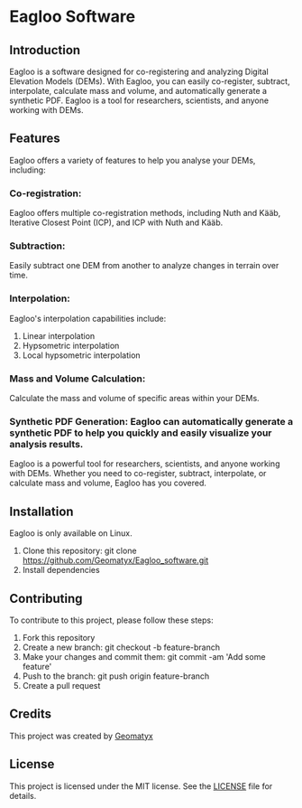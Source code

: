 # Eagloo Software

## Introduction
Eagloo is a software designed for co-registering and analyzing Digital Elevation Models (DEMs). With Eagloo, you can easily co-register, subtract, interpolate, calculate mass and volume, and automatically generate a synthetic PDF. Eagloo is a tool for researchers, scientists, and anyone working with DEMs.

## Features
Eagloo offers a variety of features to help you analyse your DEMs, including:

### Co-registration: 
Eagloo offers multiple co-registration methods, including Nuth and Kääb, Iterative Closest Point (ICP), and ICP with Nuth and Kääb.

### Subtraction: 
Easily subtract one DEM from another to analyze changes in terrain over time.

### Interpolation: 
Eagloo's interpolation capabilities include:
  1. Linear interpolation
  2. Hypsometric interpolation
  3. Local hypsometric interpolation

### Mass and Volume Calculation: 
Calculate the mass and volume of specific areas within your DEMs.

### Synthetic PDF Generation: Eagloo can automatically generate a synthetic PDF to help you quickly and easily visualize your analysis results.
Eagloo is a powerful tool for researchers, scientists, and anyone working with DEMs. Whether you need to co-register, subtract, interpolate, or calculate mass and volume, Eagloo has you covered.

## Installation
Eagloo is only available on Linux.
  1. Clone this repository: git clone https://github.com/Geomatyx/Eagloo_software.git
  2. Install dependencies

## Contributing
To contribute to this project, please follow these steps:

  1. Fork this repository
  2. Create a new branch: git checkout -b feature-branch
  3. Make your changes and commit them: git commit -am 'Add some feature'
  4. Push to the branch: git push origin feature-branch
  5. Create a pull request

## Credits
This project was created by [Geomatyx](https://geomatyx.com)

## License
This project is licensed under the MIT license. See the [LICENSE](/LICENSE) file for details.
